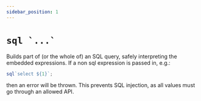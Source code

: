 ```yaml
---
sidebar_position: 1
---
```


# ``sql `...` ``

Builds part of (or the whole of) an SQL query, safely interpreting the embedded expressions. If a non sql expression is passed in, e.g.:

```js
sql`select ${1}`;
```

then an error will be thrown. This prevents SQL injection, as all values must go through an allowed API.
